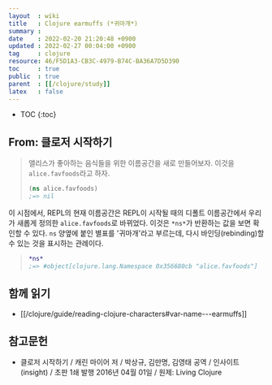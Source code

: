 ```yaml
---
layout  : wiki
title   : Clojure earmuffs (*귀마개*)
summary : 
date    : 2022-02-20 21:20:48 +0900
updated : 2022-02-27 00:04:00 +0900
tag     : clojure
resource: 46/F5D1A3-CB3C-4979-B74C-BA36A7D5D390
toc     : true
public  : true
parent  : [[/clojure/study]]
latex   : false
---
```

* TOC
{:toc}

## From: 클로저 시작하기

> 앨리스가 좋아하는 음식들을 위한 이름공간을 새로 만들어보자.
이것을 `alice.favfoods`라고 하자.
>
> ```clojure
> (ns alice.favfoods)
> ;=> nil
> ```
>
이 시점에서, REPL의 현재 이름공간은 REPL이 시작될 때의 디폴트 이름공간에서 우리가 새롭게 정의한 `alice.favfoods`로 바뀌었다.
이것은 `*ns*`가 반환하는 값을 보면 확인할 수 있다.
`ns` 양옆에 붙인 별표를 '귀마개'라고 부르는데, 다시 바인딩(rebinding)할 수 있는 것을 표시하는 관례이다.
>
> ```clojure
> *ns*
> ;=> #object[clojure.lang.Namespace 0x356680cb "alice.favfoods"]
> ```

## 함께 읽기

- [[/clojure/guide/reading-clojure-characters#var-name&#45;&#45;&#45;earmuffs]]


## 참고문헌

- 클로저 시작하기 / 캐린 마이어 저 / 박상규, 김만명, 김영태 공역 / 인사이트(insight) / 초판 1쇄 발행 2016년 04월 01일 / 원제: Living Clojure


